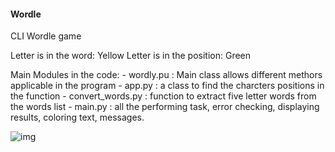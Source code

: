 #### Wordle

CLI Wordle game

Letter is in the word: Yellow
Letter is in the position: Green

Main Modules in the code:
    -   wordly.pu : Main class allows different methors applicable in the program
    -   app.py : a class to find the charcters positions in the function
    -   convert_words.py : function to extract five letter words from the words list
    -   main.py : all the performing task, error checking, displaying results, coloring text, messages.
    
    
 ![img](https://github.com/Siddharthbadal/Python-Projects/blob/main/wordle/images/img.png)


